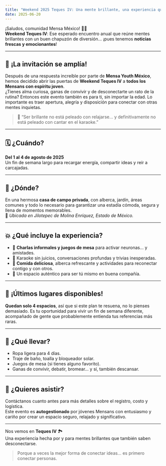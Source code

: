 ```yaml
---
title: "Weekend 2025 Teques IV: Una mente brillante, una experiencia que evoluciona"
date: 2025-06-20
---
```


¡Saludos, comunidad Mensa México! 🧠🌊  
**Weekend Teques IV**: Ese esperado encuentro anual que reúne mentes brillantes con un buen chapuzón de diversión... ¡pues tenemos **noticias frescas y emocionantes**!

---

## 🌟 ¡La invitación se amplía!

Después de una respuesta increíble por parte de **Mensa Youth México**, hemos decidido abrir las puertas de **Weekend Teques IV** a **todos los Mensans con espíritu joven**.  
¿Tienes alma curiosa, ganas de convivir y de desconectarte un rato de la rutina? Entonces este evento también es para ti, sin importar la edad. Lo importante es traer apertura, alegría y disposición para conectar con otras mentes inquietas.

> 💬 “Ser brillante no está peleado con relajarse... y definitivamente no está peleado con cantar en el karaoke.”

---

## 🗓️ ¿Cuándo?
**Del 1 al 4 de agosto de 2025**  
Un fin de semana largo para recargar energía, compartir ideas y reír a carcajadas.

---

## 📍 ¿Dónde?
En una hermosa **casa de campo privada**, con alberca, jardín, áreas comunes y todo lo necesario para garantizar una estadía cómoda, segura y llena de momentos memorables.  
📌 *Ubicada en Jilotepec de Molina Enríquez, Estado de México.*

---

## 💥 ¿Qué incluye la experiencia?
- 🧩 **Charlas informales y juegos de mesa** para activar neuronas… y amistades.  
- 🎤 Karaoke sin juicios, conversaciones profundas y trivias inesperadas.  
- 🌮 **Comida deliciosa**, alberca refrescante y actividades para reconectar contigo y con otros.  
- 👥 Un espacio auténtico para ser tú mismo en buena compañía.

---

## 🎉 ¡Últimos lugares disponibles!

**Quedan solo 4 espacios**, así que si este plan te resuena, no lo pienses demasiado. Es tu oportunidad para vivir un fin de semana diferente, acompañado de gente que probablemente entienda tus referencias más raras.

---

## 🎒 ¿Qué llevar?
- Ropa ligera para 4 días.  
- Traje de baño, toalla y bloqueador solar.  
- Juegos de mesa (si tienes alguno favorito).  
- Ganas de convivir, debatir, bromear… y sí, también descansar.  

---

## 📩 ¿Quieres asistir?

Contáctanos cuanto antes para más detalles sobre el registro, costo y logística.  
Este evento es **autogestionado** por jóvenes Mensans con entusiasmo y cariño por crear un espacio seguro, relajado y significativo.

---

Nos vemos en **Teques IV** 🏞️  
Una experiencia hecha por y para mentes brillantes que también saben desconectarse.

> Porque a veces la mejor forma de conectar ideas... es primero conectar personas.